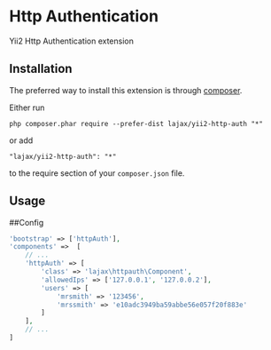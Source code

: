 Http Authentication
===================
Yii2 Http Authentication extension

Installation
------------

The preferred way to install this extension is through [composer](http://getcomposer.org/download/).

Either run

```
php composer.phar require --prefer-dist lajax/yii2-http-auth "*"
```

or add

```
"lajax/yii2-http-auth": "*"
```

to the require section of your `composer.json` file.

Usage
-----

##Config

```php
'bootstrap' => ['httpAuth'],
'components' =>  [
    // ...
    'httpAuth' => [
        'class' => 'lajax\httpauth\Component',
        'allowedIps' => ['127.0.0.1', '127.0.0.2'],
        'users' => [
            'mrsmith' => '123456',
            'mrssmith' => 'e10adc3949ba59abbe56e057f20f883e'
        ]
    ],
    // ...
]
```